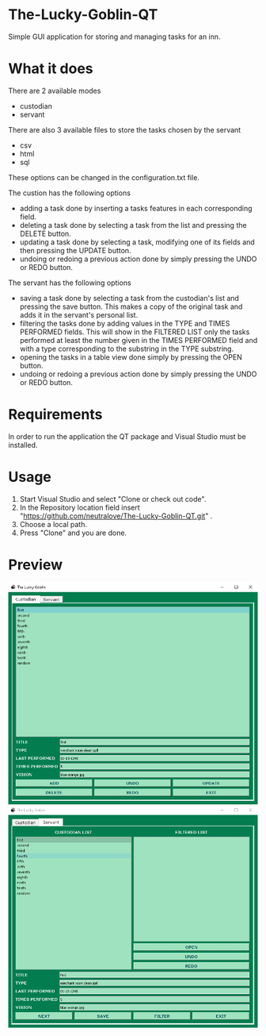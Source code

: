 # The-Lucky-Goblin-QT
Simple GUI application for storing and managing tasks for an inn.

# What it does
There are 2 available modes
- custodian
- servant

There are also 3 available files to store the tasks chosen by the servant
- csv
- html
- sql

These options can be changed in the configuration.txt file.

The custion has the following options
- adding a task done by inserting a tasks features in each corresponding field.
- deleting a task done by selecting a task from the list and pressing the DELETE button.
- updating a task done by selecting a task, modifying one of its fields and then pressing the UPDATE button.
- undoing or redoing a previous action done by simply pressing the UNDO or REDO button.

The servant has the following options
- saving a task done by selecting a task from the custodian's list and pressing the save button. This makes a copy of the original task and adds it in the servant's personal list.
- filtering the tasks done by adding values in the TYPE and TIMES PERFORMED fields. This will show in the FILTERED LIST only the tasks performed at least the number given in the TIMES PERFORMED field and with a type corresponding to the substring in the TYPE substring.
- opening the tasks in a table view done simply by pressing the OPEN button.
- undoing or redoing a previous action done by simply pressing the UNDO or REDO button.

# Requirements
In order to run the application the QT package and Visual Studio must be installed.

# Usage

1. Start Visual Studio and select "Clone or check out code".
2. In the Repository location field insert "https://github.com/neutralove/The-Lucky-Goblin-QT.git" .
3. Choose a local path.
4. Press "Clone" and you are done.

# Preview

![](Preview/previewC.png) ![](Preview/previewS.png)
